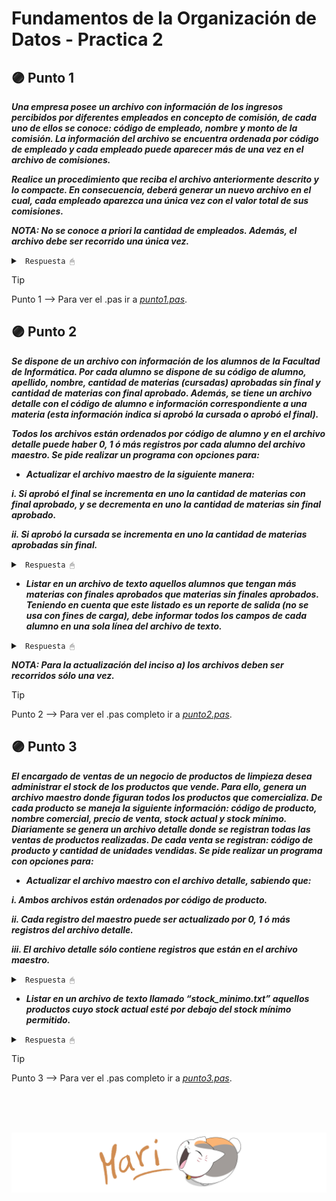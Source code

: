 # Fundamentos de la Organización de Datos - Practica 2

## 🟣 Punto 1

***Una empresa posee un archivo con información de los ingresos percibidos por diferentes empleados en concepto de comisión, de cada uno de ellos se conoce: código de empleado, nombre y monto de la comisión. La información del archivo se encuentra ordenada por código de empleado y cada empleado puede aparecer más de una vez en el archivo de comisiones.***

***Realice un procedimiento que reciba el archivo anteriormente descrito y lo compacte. En consecuencia, deberá generar un nuevo archivo en el cual, cada empleado aparezca una única vez con el valor total de sus comisiones.***

***NOTA: No se conoce a priori la cantidad de empleados. Además, el archivo debe ser recorrido una única vez.***

<details><summary> <code> Respuesta 🖱 </code></summary><br>

~~~
Program punto1;
type
    empR = record
        cod:integer;
        nombre:string[15];
        monto:real;
    end;

procedure Compactar(var comisiones, arc_comp:Text);
var
    eLei,eAcum:empR;
begin
    {asignar a variable y abrir archivo que voy a leer}
    Assign(comisiones,'comisiones.txt');
    Reset(comisiones);
    {asignar a variable y crear archivo donde voy a guardar}
    Assign(arc_comp,'compactado.txt');
    Rewrite(arc_comp);
    Read(comisiones,eLei.cod,eLei.nombre,eLei.monto);
    while (not Eof(comisiones)) do begin
      eAcum.cod := eLei.cod;
      eAcum.monto := 0;
      while (not Eof(comisiones))and(eLei.cod = eAcum.cod) do begin
        eAcum.monto+=eLei.monto;
        Read(comisiones,eLei.cod,eLei.nombre,eLei.monto);
      end;
      WriteLn(arc_comp,eAcum.cod,' ',eAcum.monto:0:2,' ',eAcum.nombre);
    end;
    {cerrar archivos}
    Close(arc_comp);
    Close(comisiones);
end;

{programa principal}
var
    comisiones:Text;
    arc_comp:Text;
begin
    Compactar(comisiones,arc_comp);
end.
~~~

</details>

>[!TIP]
>
> Punto 1 --> Para ver el .pas ir a [*punto1.pas*](/practica2/punto1.pas).

## 🟣 Punto 2

***Se dispone de un archivo con información de los alumnos de la Facultad de Informática. Por cada alumno se dispone de su código de alumno, apellido, nombre, cantidad de materias (cursadas) aprobadas sin final y cantidad de materias con final aprobado. Además, se tiene un archivo detalle con el código de alumno e información correspondiente a una materia (esta información indica si aprobó la cursada o aprobó el final).***

***Todos los archivos están ordenados por código de alumno y en el archivo detalle puede haber 0, 1 ó más registros por cada alumno del archivo maestro. Se pide realizar un programa con opciones para:***

* ***Actualizar el archivo maestro de la siguiente manera:***

***i. Si aprobó el final se incrementa en uno la cantidad de materias con final aprobado, y se decrementa en uno la cantidad de materias sin final aprobado.***

***ii. Si aprobó la cursada se incrementa en uno la cantidad de materias aprobadas sin final.***

<details><summary> <code> Respuesta 🖱 </code></summary><br>

~~~
procedure leer(var detalle:alumnos; var mat:materiaR);
begin
  if (not Eof(detalle)) then 
    read(detalle,mat)        
  else
    mat.cod := valorAlto;
end;

procedure actualizar(var maestro:alumnos;var detalle:materias);
var
    mat:materiaR;
    alu:alumnosR;
    canC,canF:integer;
begin
    Reset(maestro);
    Reset(detalle);
    Leer(detalle,mat); 
    while (mat.cod<>valorAlto) do begin
      Read(maestro,alu);
      cantC:=0;
      canF:=0;
      while (mat.cod = alu.cod) do begin
        if(mat.cursadaOfinal='c')then
          canC+=1;
        if(mat.cursadaOfinal='f')then begin
          cantF+=1;
          canC-=1;
        end;
      end;
      alu.cantMatCursadas+=canC;
      alu.cantMatFinalApr+=canF;
      seek (maestro,filePos (maestro)-1);
      write (maestro,alu);
      Leer(detalle,mat); 
    end;
    Close(maestro);
    Close(detalle);
end;
~~~

</details>

* ***Listar en un archivo de texto aquellos alumnos que tengan más materias con finales aprobados que materias sin finales aprobados. Teniendo en cuenta que este listado es un reporte de salida (no se usa con fines de carga), debe informar todos los campos de cada alumno en una sola línea del archivo de texto.***

<details><summary> <code> Respuesta 🖱 </code></summary><br>

~~~
procedure listarAlu(var maestro:alumnos; var txt:Text);
var
    alu:alumnosR;
begin
    Reset(maestro);
    Rewrite(txt);
    while (not Eof(maestro)) do begin
      Read(maestro,alu);
      if(alu.cantMatFinalApr>alu.cantMatCursadas)then
        WriteLn(txt,alu.cod,alu.cantMatCursadas,alu.cantMatFinalApr,alu.apellido,alu.nombre);
    end;
    Close(maestro);
    Close(txt);
end;
~~~

</details>

***NOTA: Para la actualización del inciso a) los archivos deben ser recorridos sólo una vez.***

>[!TIP]
>
> Punto 2 --> Para ver el .pas completo ir a [*punto2.pas*](/practica2/punto2.pas).


## 🟣 Punto 3

***El encargado de ventas de un negocio de productos de limpieza desea administrar el stock de los productos que vende. Para ello, genera un archivo maestro donde figuran todos los productos que comercializa. De cada producto se maneja la siguiente información: código de producto, nombre comercial, precio de venta, stock actual y stock mínimo. Diariamente se genera un archivo detalle donde se registran todas las ventas de productos realizadas. De cada venta se registran: código de producto y cantidad de unidades vendidas. Se pide realizar un programa con opciones para:***

* ***Actualizar el archivo maestro con el archivo detalle, sabiendo que:***

***i. Ambos archivos están ordenados por código de producto.***

***ii. Cada registro del maestro puede ser actualizado por 0, 1 ó más registros del archivo detalle.***

***iii. El archivo detalle sólo contiene registros que están en el archivo maestro.***

<details><summary> <code> Respuesta 🖱 </code></summary><br>

~~~
procedure Leer(var detalle:ventas; var v:ventaR);
begin
    if(not Eof(detalle)) then
      read(detalle,v)
    else 
      v.cod := valorAlto;
end;

{punto a) --> Actualizar el archivo maestro con el archivo detalle}
procedure actualizar(var maestro:productos; var detalle:ventas);
var
    v:ventaR;
    p:productoR;
    aux:integer;
begin
    Reset(maestro);
    Reset(detalle);
    Leer(detalle,v);
    while (v.cod <> valorAlto) do begin
      Read(maestro,p);
      aux:=0;
      while (v.cod = p.cod) do
        aux+=v.cant;
      p.stockAct-=aux;
      Seek(maestro,FilePos(maestro)-1);
      Write(maestro,p);
      Leer(detalle,v);
    end;
    Close(maestro);
    Close(detalle);
end;
~~~

</details>

* ***Listar en un archivo de texto llamado “stock_minimo.txt” aquellos productos cuyo stock actual esté por debajo del stock mínimo permitido.***

<details><summary> <code> Respuesta 🖱 </code></summary><br>

~~~

~~~

</details>

>[!TIP]
>
> Punto 3 --> Para ver el .pas completo ir a [*punto3.pas*](/practica2/punto3.pas).

<br>
<br>
<br>

<p><img align="center" src="https://github.com/Marimari2342/Marimari2342/blob/main/firmagith.png" alt="marigit"/></p>
